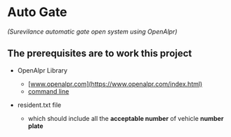 # Auto Gate
*(Surevilance automatic gate open system using OpenAlpr)*

## The prerequisites are to work this project

 

 - OpenAlpr Library

	 - [www.openalpr.com](https://www.openalpr.com/index.html)	
	 - [command line ](https://pypi.org/project/openalpr/)
 -  resident.txt file 
	 - which should include all the **acceptable number** of vehicle **number plate**

